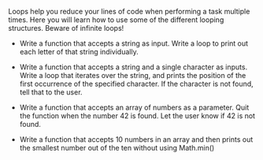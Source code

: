 Loops help you reduce your lines of code when performing a task multiple times. Here you will learn how to use some of the different looping structures. Beware of infinite loops!

- Write a function that accepts a string as input. Write a loop to print out each letter of that string individually.

- Write a function that accepts a string and a single character as inputs. Write a loop that iterates over the string, and prints the position of the first occurrence of the specified character. If the character is not found, tell that to the user.

- Write a function that accepts an array of numbers as a parameter. Quit the function when the number 42 is found. Let the user know if 42 is not found.

- Write a function that accepts 10 numbers in an array and then prints out the smallest number out of the ten without using Math.min()